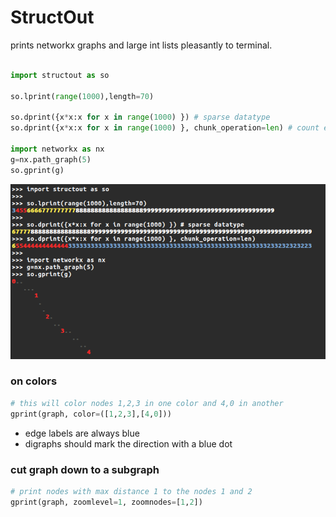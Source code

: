 # StructOut

prints networkx graphs and large int lists pleasantly to terminal. 



```python

import structout as so

so.lprint(range(1000),length=70)

so.dprint({x*x:x for x in range(1000) }) # sparse datatype
so.dprint({x*x:x for x in range(1000) }, chunk_operation=len) # count elements oO

import networkx as nx
g=nx.path_graph(5)
so.gprint(g)


```

![''](https://raw.githubusercontent.com/smautner/StructOut/master/example.png)



### on colors

```python
# this will color nodes 1,2,3 in one color and 4,0 in another
gprint(graph, color=([1,2,3],[4,0]))
```

-  edge labels are always blue
-  digraphs should mark the direction with a blue dot 

### cut graph down to a subgraph 

```python
# print nodes with max distance 1 to the nodes 1 and 2 
gprint(graph, zoomlevel=1, zoomnodes=[1,2]) 
```
